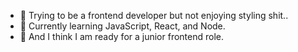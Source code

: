 - 👋 Trying to be a frontend developer but not enjoying styling shit..
- 🌱 Currently learning JavaScript, React, and Node.
- 🌱 And I think I am ready for a junior frontend role.

<!---
Near99/Near99 is a ✨ special ✨ repository because its `README.md` (this file) appears on your GitHub profile.
You can click the Preview link to take a look at your changes.
--->
